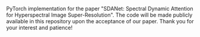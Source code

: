 PyTorch implementation for the paper "SDANet: Spectral Dynamic Attention for Hyperspectral Image Super-Resolution".
The code  will be made publicly available in this repository upon the acceptance of our paper.
Thank you for your interest and patience!
